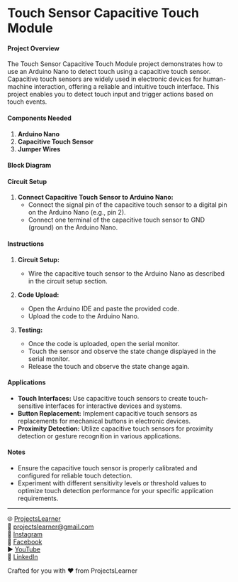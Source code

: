 # Touch Sensor Capacitive Touch Module

#### Project Overview

The Touch Sensor Capacitive Touch Module project demonstrates how to use an Arduino Nano to detect touch using a capacitive touch sensor. Capacitive touch sensors are widely used in electronic devices for human-machine interaction, offering a reliable and intuitive touch interface. This project enables you to detect touch input and trigger actions based on touch events.

#### Components Needed

1. **Arduino Nano**
2. **Capacitive Touch Sensor**
3. **Jumper Wires**

#### Block Diagram


#### Circuit Setup

1. **Connect Capacitive Touch Sensor to Arduino Nano:**
   - Connect the signal pin of the capacitive touch sensor to a digital pin on the Arduino Nano (e.g., pin 2).
   - Connect one terminal of the capacitive touch sensor to GND (ground) on the Arduino Nano.

#### Instructions

1. **Circuit Setup:**
   - Wire the capacitive touch sensor to the Arduino Nano as described in the circuit setup section.

2. **Code Upload:**
   - Open the Arduino IDE and paste the provided code.
   - Upload the code to the Arduino Nano.

3. **Testing:**
   - Once the code is uploaded, open the serial monitor.
   - Touch the sensor and observe the state change displayed in the serial monitor.
   - Release the touch and observe the state change again.

#### Applications

- **Touch Interfaces:** Use capacitive touch sensors to create touch-sensitive interfaces for interactive devices and systems.
- **Button Replacement:** Implement capacitive touch sensors as replacements for mechanical buttons in electronic devices.
- **Proximity Detection:** Utilize capacitive touch sensors for proximity detection or gesture recognition in various applications.

#### Notes

- Ensure the capacitive touch sensor is properly calibrated and configured for reliable touch detection.
- Experiment with different sensitivity levels or threshold values to optimize touch detection performance for your specific application requirements.

---

🌐 [ProjectsLearner](https://projectslearner.com/learn/arduino-nano-touch-sensor-capacitive-touch-module)  
📧 [projectslearner@gmail.com](mailto:projectslearner@gmail.com)  
📸 [Instagram](https://www.instagram.com/projectslearner/)  
📘 [Facebook](https://www.facebook.com/projectslearner)  
▶️ [YouTube](https://www.youtube.com/@ProjectsLearner)  
📘 [LinkedIn](https://www.linkedin.com/in/projectslearner)  

Crafted for you with ❤️ from ProjectsLearner